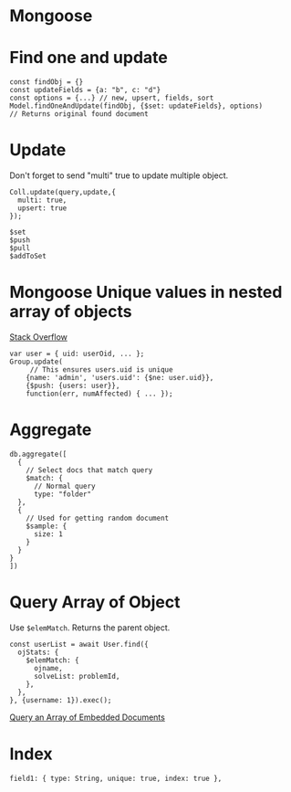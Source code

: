 # Mongoose

# Find one and update
```
const findObj = {}
const updateFields = {a: "b", c: "d"}
const options = {...} // new, upsert, fields, sort
Model.findOneAndUpdate(findObj, {$set: updateFields}, options)
// Returns original found document
```

# Update

Don't forget to send "multi" true to update multiple object.
```
Coll.update(query,update,{
  multi: true,
  upsert: true
});

$set
$push
$pull
$addToSet
```

# Mongoose Unique values in nested array of objects

[Stack Overflow](https://stackoverflow.com/questions/15921700/mongoose-unique-values-in-nested-array-of-objects)

```
var user = { uid: userOid, ... };
Group.update(
     // This ensures users.uid is unique
    {name: 'admin', 'users.uid': {$ne: user.uid}},
    {$push: {users: user}},
    function(err, numAffected) { ... });
```

# Aggregate

```
db.aggregate([
  {
    // Select docs that match query
    $match: {
      // Normal query
      type: "folder"
  },
  {
    // Used for getting random document
    $sample: {
      size: 1
    }
  }
}  
])
```

# Query Array of Object

Use `$elemMatch`. Returns the parent object.

```
const userList = await User.find({
  ojStats: {
    $elemMatch: {
      ojname,
      solveList: problemId,
    },
  },
}, {username: 1}).exec();
```

[Query an Array of Embedded Documents](https://docs.mongodb.com/manual/tutorial/query-array-of-documents/)

# Index

```
field1: { type: String, unique: true, index: true },
```
